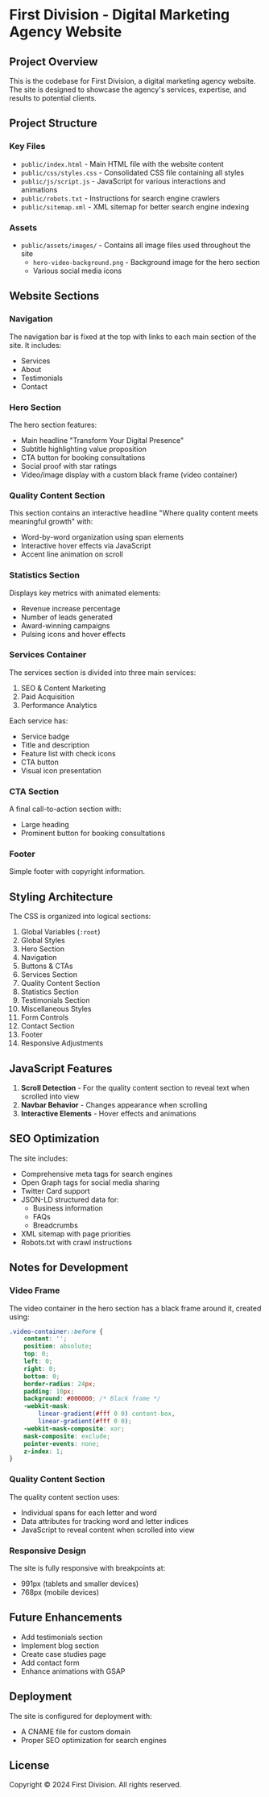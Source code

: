 # First Division - Digital Marketing Agency Website

## Project Overview
This is the codebase for First Division, a digital marketing agency website. The site is designed to showcase the agency's services, expertise, and results to potential clients.

## Project Structure

### Key Files
- `public/index.html` - Main HTML file with the website content
- `public/css/styles.css` - Consolidated CSS file containing all styles
- `public/js/script.js` - JavaScript for various interactions and animations
- `public/robots.txt` - Instructions for search engine crawlers
- `public/sitemap.xml` - XML sitemap for better search engine indexing

### Assets
- `public/assets/images/` - Contains all image files used throughout the site
  - `hero-video-background.png` - Background image for the hero section
  - Various social media icons

## Website Sections

### Navigation
The navigation bar is fixed at the top with links to each main section of the site. It includes:
- Services
- About
- Testimonials
- Contact

### Hero Section
The hero section features:
- Main headline "Transform Your Digital Presence"
- Subtitle highlighting value proposition
- CTA button for booking consultations
- Social proof with star ratings
- Video/image display with a custom black frame (video container)

### Quality Content Section
This section contains an interactive headline "Where quality content meets meaningful growth" with:
- Word-by-word organization using span elements
- Interactive hover effects via JavaScript
- Accent line animation on scroll

### Statistics Section
Displays key metrics with animated elements:
- Revenue increase percentage
- Number of leads generated
- Award-winning campaigns
- Pulsing icons and hover effects

### Services Container
The services section is divided into three main services:
1. SEO & Content Marketing
2. Paid Acquisition
3. Performance Analytics

Each service has:
- Service badge
- Title and description
- Feature list with check icons
- CTA button
- Visual icon presentation

### CTA Section
A final call-to-action section with:
- Large heading
- Prominent button for booking consultations

### Footer
Simple footer with copyright information.

## Styling Architecture

The CSS is organized into logical sections:
1. Global Variables (`:root`)
2. Global Styles
3. Hero Section
4. Navigation
5. Buttons & CTAs
6. Services Section
7. Quality Content Section
8. Statistics Section
9. Testimonials Section
10. Miscellaneous Styles
11. Form Controls
12. Contact Section
13. Footer
14. Responsive Adjustments

## JavaScript Features

1. **Scroll Detection** - For the quality content section to reveal text when scrolled into view
2. **Navbar Behavior** - Changes appearance when scrolling
3. **Interactive Elements** - Hover effects and animations

## SEO Optimization

The site includes:
- Comprehensive meta tags for search engines
- Open Graph tags for social media sharing
- Twitter Card support
- JSON-LD structured data for:
  - Business information
  - FAQs
  - Breadcrumbs
- XML sitemap with page priorities
- Robots.txt with crawl instructions

## Notes for Development

### Video Frame
The video container in the hero section has a black frame around it, created using:
```css
.video-container::before {
    content: '';
    position: absolute;
    top: 0;
    left: 0;
    right: 0;
    bottom: 0;
    border-radius: 24px;
    padding: 10px;
    background: #000000; /* Black frame */
    -webkit-mask: 
        linear-gradient(#fff 0 0) content-box, 
        linear-gradient(#fff 0 0);
    -webkit-mask-composite: xor;
    mask-composite: exclude;
    pointer-events: none;
    z-index: 1;
}
```

### Quality Content Section
The quality content section uses:
- Individual spans for each letter and word
- Data attributes for tracking word and letter indices
- JavaScript to reveal content when scrolled into view

### Responsive Design
The site is fully responsive with breakpoints at:
- 991px (tablets and smaller devices)
- 768px (mobile devices)

## Future Enhancements
- Add testimonials section
- Implement blog section
- Create case studies page
- Add contact form
- Enhance animations with GSAP

## Deployment
The site is configured for deployment with:
- A CNAME file for custom domain
- Proper SEO optimization for search engines

## License
Copyright © 2024 First Division. All rights reserved. 
